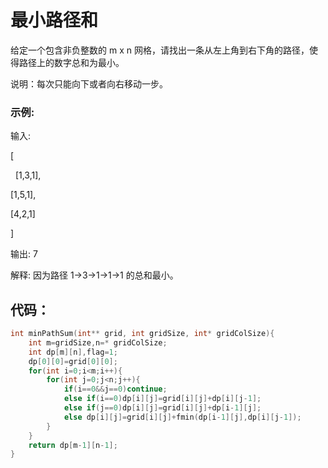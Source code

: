 # 最小路径和
给定一个包含非负整数的 m x n 网格，请找出一条从左上角到右下角的路径，使得路径上的数字总和为最小。

说明：每次只能向下或者向右移动一步。

### 示例:

输入:

[

  [1,3,1],
  
  [1,5,1],
  
  [4,2,1]
  
]

输出: 7

解释: 因为路径 1→3→1→1→1 的总和最小。
## 代码：
```c
int minPathSum(int** grid, int gridSize, int* gridColSize){
    int m=gridSize,n=* gridColSize;
    int dp[m][n],flag=1;
    dp[0][0]=grid[0][0];
    for(int i=0;i<m;i++){
        for(int j=0;j<n;j++){
            if(i==0&&j==0)continue;
            else if(i==0)dp[i][j]=grid[i][j]+dp[i][j-1];
            else if(j==0)dp[i][j]=grid[i][j]+dp[i-1][j];
            else dp[i][j]=grid[i][j]+fmin(dp[i-1][j],dp[i][j-1]);
        }
    }
    return dp[m-1][n-1];
}
```
